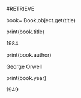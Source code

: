 \#RETRIEVE

book= Book,object.get(title)

print(book.title)

1984

print(book.author)

George Orwell

print(book.year)

1949

